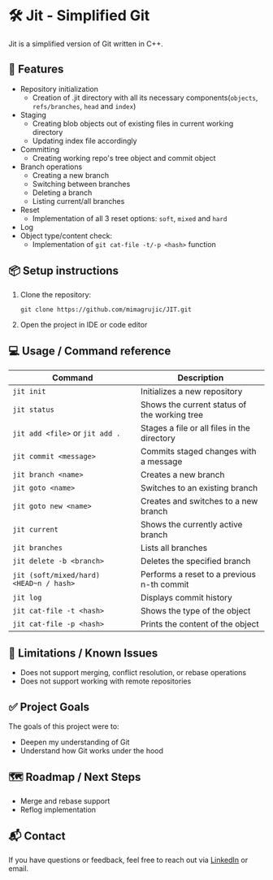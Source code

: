 # 🛠️ Jit - Simplified Git

Jit is a simplified version of Git written in C++. 

## 🚀 Features
  - Repository initialization
      - Creation of .jit directory with all its necessary components(`objects`, `refs/branches`, `head` and `index`)
  - Staging
      - Creating blob objects out of existing files in current working directory
      - Updating index file accordingly
  - Committing
      - Creating working repo's tree object and commit object
  - Branch operations
      - Creating a new branch
      - Switching between branches
      - Deleting a branch
      - Listing current/all branches
  - Reset
      - Implementation of all 3 reset options: `soft`, `mixed` and `hard`
  - Log
  - Object type/content check:
      - Implementation of `git cat-file -t/-p <hash>` function
## 📦 Setup instructions
   1. Clone the repository:
      ```
      git clone https://github.com/mimagrujic/JIT.git
      ```
   2. Open the project in IDE or code editor
## 💻 Usage / Command reference
| Command                                      | Description                                      |
|----------------------------------------------|--------------------------------------------------|
| `jit init`                                   | Initializes a new repository                    |
| `jit status`                                 | Shows the current status of the working tree    |
| `jit add <file>` or `jit add .`              | Stages a file or all files in the directory     |
| `jit commit <message>`                       | Commits staged changes with a message           |
| `jit branch <name>`                          | Creates a new branch                            |
| `jit goto <name>`                            | Switches to an existing branch                  |
| `jit goto new <name>`                        | Creates and switches to a new branch            |
| `jit current`                                | Shows the currently active branch               |
| `jit branches`                               | Lists all branches                              |
| `jit delete -b <branch>`                     | Deletes the specified branch                    |
| `jit (soft/mixed/hard) <HEAD~n / hash>`      | Performs a reset to a previous n-th commit      |
| `jit log`                                    | Displays commit history                         |
| `jit cat-file -t <hash>`                     | Shows the type of the object                    |
| `jit cat-file -p <hash>`                     | Prints the content of the object                |

## 🚧 Limitations / Known Issues
- Does not support merging, conflict resolution, or rebase operations
- Does not support working with remote repositories
## ✅ Project Goals
The goals of this project were to:
  - Deepen my understanding of Git
  - Understand how Git works under the hood
## 🗺️ Roadmap / Next Steps 
  - Merge and rebase support
  - Reflog implementation
## 📬 Contact
If you have questions or feedback, feel free to reach out via [LinkedIn](https://www.linkedin.com/in/mima-grujic/) or email.
    
